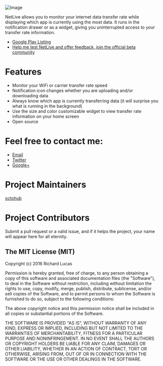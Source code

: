 ![Image](https://github.com/octohub/NetLive/blob/master/NetLive/src/main/res/mipmap-xxxhdpi/ic_launcher.png?raw=true)

NetLive allows you to monitor your internet data transfer rate while displaying which app is currently using the most data. It runs in the notification drawer or as a widget, giving you uninterrupted access to your transfer rate information.

- [Google Play Listing]
- [Help me test NetLive and offer feedback, join the official beta community]

# Features
- Monitor your WiFi or carrier transfer rate speed
- Notification icon changes whether you are uploading and/or downloading data
- Always know which app is currently transferring data (it will surprise you what is running in the background)
- Use the size and color customizable widget to view transfer rate information on your home screen
- Open source

# Feel free to contact me:

- [Email]
- [Twitter]
- [Google+]

# Project Maintainers
[octohub](https://github.com/octohub) 

# Project Contributors
Submit a pull request or a valid issue, and if it helps the project, your name will appear here for all eternity.

## The MIT License (MIT)

Copyright (c) 2016 Richard Lucas

Permission is hereby granted, free of charge, to any person obtaining a copy of this software and associated documentation files (the "Software"), to deal in the Software without restriction, including without limitation the rights to use, copy, modify, merge, publish, distribute, sublicense, and/or sell copies of the Software, and to permit persons to whom the Software is furnished to do so, subject to the following conditions:

The above copyright notice and this permission notice shall be included in all copies or substantial portions of the Software.

THE SOFTWARE IS PROVIDED "AS IS", WITHOUT WARRANTY OF ANY KIND, EXPRESS OR IMPLIED, INCLUDING BUT NOT LIMITED TO THE WARRANTIES OF MERCHANTABILITY, FITNESS FOR A PARTICULAR PURPOSE AND NONINFRINGEMENT. IN NO EVENT SHALL THE AUTHORS OR COPYRIGHT HOLDERS BE LIABLE FOR ANY CLAIM, DAMAGES OR OTHER LIABILITY, WHETHER IN AN ACTION OF CONTRACT, TORT OR OTHERWISE, ARISING FROM, OUT OF OR IN CONNECTION WITH THE SOFTWARE OR THE USE OR OTHER DEALINGS IN THE SOFTWARE.

[Google Play Listing]: <https://play.google.com/store/apps/details?id=com.richardlucasapps.netlive&hl=en>
[Help me test NetLive and offer feedback, join the official beta community]: <https://plus.google.com/u/0/communities/106451458359352152887>
[Email]: <richardlucasapps@gmail.com>
[Twitter]:<https://twitter.com/dickclucas>
[Google+]:<https://google.com/+RichardLucasapps>

